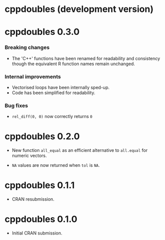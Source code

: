 # cppdoubles (development version)

# cppdoubles 0.3.0

### Breaking changes

-   The 'C++' functions have been renamed for readability and consistency though the equivalent R function names remain unchanged.

### Internal improvements

-   Vectorised loops have been internally sped-up.
-   Code has been simplified for readability.

### Bug fixes

-   `rel_diff(0, 0)` now correctly returns `0`

# cppdoubles 0.2.0

-   New function `all_equal` as an efficient alternative to `all.equal` for numeric vectors.

-   `NA` values are now returned when `tol` is `NA`.

# cppdoubles 0.1.1

-   CRAN resubmission.

# cppdoubles 0.1.0

-   Initial CRAN submission.
